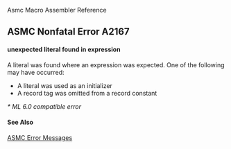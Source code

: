 Asmc Macro Assembler Reference

## ASMC Nonfatal Error A2167

#### unexpected literal found in expression

A literal was found where an expression was expected. One of the following may have occurred:

- A literal was used as an initializer
- A record tag was omitted from a record constant

_* ML 6.0 compatible error_

#### See Also

[ASMC Error Messages](readme.md)
